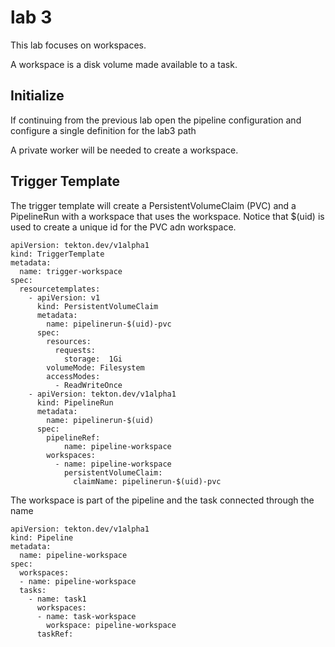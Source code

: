 # lab 3
This lab focuses on workspaces.

A workspace is a disk volume made available to a task.

## Initialize
If continuing from the previous lab open the pipeline configuration and configure a single definition for the lab3 path

A private worker will be needed to create a workspace.

## Trigger Template
The trigger template will create a PersistentVolumeClaim (PVC) and a PipelineRun with a workspace that uses the workspace.  Notice that $(uid) is used to create a unique id for the PVC adn workspace.

```
apiVersion: tekton.dev/v1alpha1
kind: TriggerTemplate
metadata:
  name: trigger-workspace
spec:
  resourcetemplates:
    - apiVersion: v1
      kind: PersistentVolumeClaim
      metadata:
        name: pipelinerun-$(uid)-pvc
      spec:
        resources:
          requests:
            storage:  1Gi
        volumeMode: Filesystem
        accessModes:
          - ReadWriteOnce
    - apiVersion: tekton.dev/v1alpha1
      kind: PipelineRun
      metadata:
        name: pipelinerun-$(uid)
      spec:
        pipelineRef:
            name: pipeline-workspace
        workspaces:
          - name: pipeline-workspace
            persistentVolumeClaim:
              claimName: pipelinerun-$(uid)-pvc

```

The workspace is part of the pipeline and the task connected through the name
```
apiVersion: tekton.dev/v1alpha1
kind: Pipeline
metadata:
  name: pipeline-workspace
spec:
  workspaces:
  - name: pipeline-workspace
  tasks:
    - name: task1
      workspaces:
      - name: task-workspace
        workspace: pipeline-workspace          
      taskRef:
```

